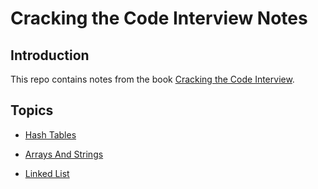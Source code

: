 # Cracking the Code Interview Notes

## Introduction

This repo contains notes from the book [Cracking the Code Interview](https://www.amazon.com/Cracking-Coding-Interview-Programming-Questions/dp/0984782850/ref=sr_1_1?crid=3M9B63Z3JZ0SB&keywords=cracking+the+code+interview&qid=1650274597&s=books&sprefix=cracking+the+code+in%2Cstripbooks%2C1299&sr=1-1).

## Topics

  * [Hash Tables](Notes/HashTables.md)

  * [Arrays And Strings](Notes/ArraysAndStrings.md)

  * [Linked List](Notes/LinkedList.md)
  
